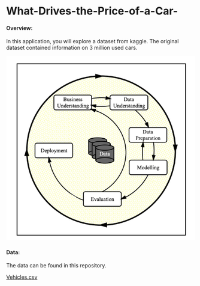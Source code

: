 # What-Drives-the-Price-of-a-Car-

#### Overview: ####

In this application, you will explore a dataset from kaggle. The original dataset contained information on 3 million used cars.

![](images/crisp.png)

#### Data: ####

The data can be found in this repository.

[Vehicles.csv](https://github.com/camorante/What-Drives-the-Price-of-a-Car-/blob/main/data/vehicles.csv)

